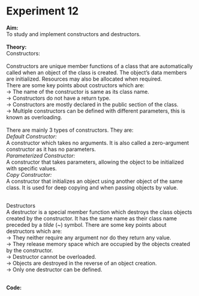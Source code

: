# Experiment 12

**Aim:** <br>
To study and implement constructors and destructors. <br>
<br>
**Theory:** <br>
Constructors: <br>
<br>
Constructors are unique member functions of a class that are automatically called when an object of the class is created. The object’s data members are initialized. Resources may also be allocated when required. <br>
There are some key points about costructors which are: <br>
&#8594; The name of the constructor is same as its class name. <br>
&#8594; Constructors do not have a return type. <br>
&#8594; Constructors are mostly declared in the public section of the class. <br>
&#8594; Multiple constructors can be defined with different parameters, this is known as overloading. <br>
<br>
There are mainly 3 types of constructors. They are: <br>
_Default Constructor:_ <br>
A constructor which takes no arguments. It is also called a zero-argument constructor as it has no parameters. <br>
_Parameterized Constructor:_  <br>
A constructor that takes parameters, allowing the object to be initialized with specific values. <br>
_Copy Constructor:_  <br>
A constructor that initializes an object using another object of the same class. It is used for deep copying and when passing objects by value. <br>
<br>

Destructors <br>
A destructor is a special member function which destroys the class objects created by the constructor. It has the same name as their class name preceded by a _tilde_ (~) symbol.
There are some key points about destructors which are: <br>
&#8594; They neither require any argument nor do they return any value. <br>
&#8594; They release memory space which are occupied by the objects created by the constructor. <br>
&#8594; Destructor cannot be overloaded. <br>
&#8594; Objects are destroyed in the reverse of an object creation. <br>
&#8594; Only one destructor can be defined. <br>
<br>

**Code:** <br>
